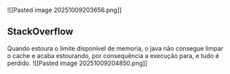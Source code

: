 ![[Pasted image 20251009203656.png]]

## StackOverflow
Quando estoura o limite disponível de memoria, o java não consegue limpar o cache e acaba estourando, por consequência a execução para, e tudo é perdido.
![[Pasted image 20251009204850.png]]
